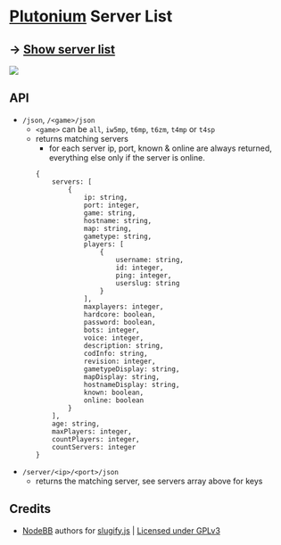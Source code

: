 # [Plutonium](https://plutonium.pw) Server List

## -> [Show server list](https://pluto.mxve.de)

![](https://screen.sbs/i/nub625vm.png)

## API
- ```/json```, ```/<game>/json```
  - ```<game>``` can be ```all```, ```iw5mp```, ```t6mp```, ```t6zm```, ```t4mp``` or ```t4sp```
  - returns matching servers
    - for each server ip, port, known & online are always returned, everything else only if the server is online.
    ```
    {
        servers: [
            {
                ip: string,
                port: integer,
                game: string,
                hostname: string,
                map: string,
                gametype: string,
                players: [
                    {
                        username: string,
                        id: integer,
                        ping: integer,
                        userslug: string
                    }
                ],
                maxplayers: integer,
                hardcore: boolean,
                password: boolean,
                bots: integer,
                voice: integer,
                description: string,
                codInfo: string,
                revision: integer,
                gametypeDisplay: string,
                mapDisplay: string,
                hostnameDisplay: string,
                known: boolean,
                online: boolean
            }
        ],
        age: string,
        maxPlayers: integer,
        countPlayers: integer,
        countServers: integer
    }
    ```
- ```/server/<ip>/<port>/json```
  - returns the matching server, see servers array above for keys


## Credits
- [NodeBB](https://github.com/NodeBB/NodeBB) authors for [slugify.js](slugify.js) | [Licensed under GPLv3](https://github.com/NodeBB/NodeBB/blob/master/LICENSE)